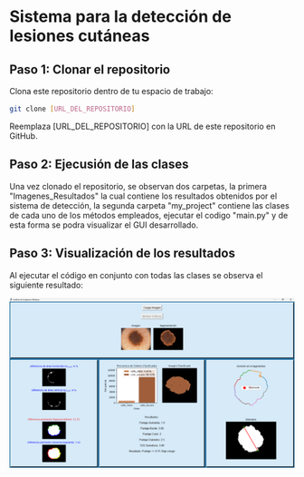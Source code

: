 # Sistema para la detección de lesiones cutáneas
## Paso 1: Clonar el repositorio
Clona este repositorio dentro de tu espacio de trabajo:
```bash
git clone [URL_DEL_REPOSITORIO]
```
Reemplaza [URL_DEL_REPOSITORIO] con la URL de este repositorio en GitHub.

## Paso 2: Ejecusión de las clases 
Una vez clonado el repositorio, se observan dos carpetas, la primera "Imagenes_Resultados" la cual contiene los resultados obtenidos por el sistema de detección, la segunda carpeta "my_project" contiene las clases de cada uno de los métodos empleados, ejecutar el codigo "main.py" y de esta forma se podra visualizar el GUI desarrollado.

## Paso 3: Visualización de los resultados

Al ejecutar el código en conjunto con todas las clases se observa el siguiente resultado:

![Interfaz GUI](images_results/interfaz_4.png)
